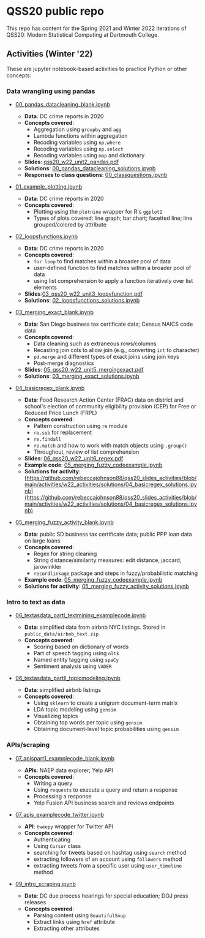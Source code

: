 # QSS20 public repo

This repo has content for the Spring 2021 and Winter 2022 iterations of QSS20: Modern Statistical Computing at Dartmouth College.

## Activities (Winter '22)

These are jupyter notebook-based activities to practice Python or other concepts:

### Data wrangling using pandas

- [00_pandas_datacleaning_blank.ipynb](https://github.com/rebeccajohnson88/qss20_slides_activities/blob/main/activities/w22_activities/00_pandas_datacleaning_blank.ipynb)
  - **Data**: DC crime reports in 2020
  - **Concepts covered**:
    - Aggregation using `groupby` and `agg`
    - Lambda functions within aggregation
    - Recoding variables using `np.where`
    - Recoding variables using `np.select`
    - Recoding variables using `map` and dictionary
  - **Slides**: [qss20_w22_unit2_pandas.pdf](https://github.com/rebeccajohnson88/qss20_slides_activities/blob/main/slides/w22_slides/qss20_w22_unit2_pandas.pdf)
  - **Solutions**: [00_pandas_datacleaning_solutions.ipynb](https://github.com/rebeccajohnson88/qss20_slides_activities/blob/main/activities/w22_activities/solutions/00_pandas_datacleaning_solutions.ipynb)
  - **Responses to class questions**: [00_classquestions.ipynb](https://github.com/rebeccajohnson88/qss20_slides_activities/blob/main/activities/w22_activities/00_classquestions.ipynb)

- [01_example_plotting.ipynb](https://github.com/rebeccajohnson88/qss20_slides_activities/blob/main/activities/w22_activities/01_example_plotting.ipynb)
  - **Data**: DC crime reports in 2020
  - **Concepts covered**:
    - Plotting using the `plotnine` wrapper for R's `ggplot2`
    - Types of plots covered: line graph; bar chart; facetted line; line grouped/colored by attribute


- [02_loopsfunctions.ipynb](https://github.com/rebeccajohnson88/qss20_slides_activities/blob/main/activities/w22_activities/02_loopsfunctions.ipynb)
  - **Data**: DC crime reports in 2020
  - **Concepts covered**:
    - `for loop` to find matches within a broader pool of data
    - user-defined function to find matches within a broader pool of data
    - using list comprehension to apply a function iteratively over list elements 
   -  **Slides**:[03_qss20_w22_unit3_loopvfunction.pdf](https://github.com/rebeccajohnson88/qss20_slides_activities/blob/main/slides/w22_slides/03_qss20_w22_unit3_loopvfunction.pdf)
   -  **Solutions**: [02_loopsfunctions_solutions.ipynb](https://github.com/rebeccajohnson88/qss20_slides_activities/blob/main/activities/w22_activities/solutions/02_loopsfunctions_solutions.ipynb)


- [03_merging_exact_blank.ipynb](https://github.com/rebeccajohnson88/qss20_slides_activities/blob/main/activities/w22_activities/03_merging_exact_blank.ipynb)
  - **Data**: San Diego business tax certificate data; Census NAICS code data
  - **Concepts covered**:
    - Data cleaning such as extraneous rows/columns
    - Recasting join cols to allow join (e.g., converting `int` to character)
    - `pd.merge` and different types of exact joins using join keys
    - Post-merge diagnostics
   - **Slides**: [05_qss20_w22_unit5_mergingexact.pdf](https://github.com/rebeccajohnson88/qss20_slides_activities/blob/main/slides/w22_slides/05_qss20_w22_unit5_mergingexact.pdf)
   - **Solutions**: [03_merging_exact_solutions.ipynb](https://github.com/rebeccajohnson88/qss20_slides_activities/blob/main/activities/w22_activities/solutions/03_merging_exact_solutions.ipynb)


- [04_basicregex_blank.ipynb](https://github.com/rebeccajohnson88/qss20_slides_activities/blob/main/activities/w22_activities/04_basicregex_blank.ipynb)
   - **Data**: Food Research Action Center (FRAC) data on district and school's election of community eligibility provision (CEP) for Free or Reduced Price Lunch (FRPL)
   - **Concepts covered**: 
     - Pattern construction using `re` module
     - `re.sub` for replacement
     - `re.findall` 
     - `re.match` and how to work with match objects using `.group()`
     - Throughout, review of list comprehension 
    - **Slides**: [06_qss20_w22_unit6_regex.pdf](https://github.com/rebeccajohnson88/qss20_slides_activities/blob/main/slides/w22_slides/06_qss20_w22_unit6_regex.pdf)
    - **Example code**: [05_merging_fuzzy_codeexample.ipynb](https://github.com/rebeccajohnson88/qss20_slides_activities/blob/main/activities/w22_activities/solutions/05_merging_fuzzy_codeexample.ipynb)
  - **Solutions for activity**: [https://github.com/rebeccajohnson88/qss20_slides_activities/blob/main/activities/w22_activities/solutions/04_basicregex_solutions.ipynb](https://github.com/rebeccajohnson88/qss20_slides_activities/blob/main/activities/w22_activities/solutions/04_basicregex_solutions.ipynb)

- [05_merging_fuzzy_activity_blank.ipynb](https://github.com/rebeccajohnson88/qss20_slides_activities/blob/main/activities/w22_activities/05_merging_fuzzy_activity_blank.ipynb)
  - **Data**: public SD business tax certificate data; public PPP loan data on large loans
  - **Concepts covered**:
    - Regex for string cleaning
    - String distance/similarity measures: edit distance, jaccard, jarowinkler
    - `recordlinkage` package and steps in fuzzy/probabilistic matching
  - **Example code**: [05_merging_fuzzy_codeexample.ipynb](https://github.com/rebeccajohnson88/qss20_slides_activities/blob/main/activities/w22_activities/solutions/05_merging_fuzzy_codeexample.ipynb)
  - **Solutions for activity**: [05_merging_fuzzy_activity_solutions.ipynb](https://github.com/rebeccajohnson88/qss20_slides_activities/blob/main/activities/w22_activities/solutions/05_merging_fuzzy_activity_solutions.ipynb)

### Intro to text as data

- [06_textasdata_partI_textmining_examplecode.ipynb](https://github.com/rebeccajohnson88/qss20_slides_activities/blob/main/activities/w22_activities/solutions/06_textasdata_partI_textmining_examplecode.ipynb)

  - **Data**: simplified data from airbnb NYC listings. Stored in `public_data/airbnb_text.zip`
  - **Concepts covered**:
    - Scoring based on dictionary of words
    - Part of speech tagging using `nltk`
    - Named entity tagging using `spaCy`
    - Sentiment analysis using `VADER`

- [06_textasdata_partII_topicmodeling.ipynb](https://github.com/rebeccajohnson88/qss20_slides_activities/blob/main/activities/w22_activities/06_textasdata_partII_topicmodeling.ipynb)
  - **Data**: simplified airbnb listings
  - **Concepts covered**:
    - Using `sklearn` to create a unigram document-term matrix
    - LDA topic modeling using `gensim`
    - Visualizing topics 
    - Obtaining top words per topic using `gensim`
    - Obtaining document-level topic probabilities using `gensim`

### APIs/scraping

- [07_apispart1_examplecode_blank.ipynb](https://github.com/rebeccajohnson88/qss20_slides_activities/blob/main/activities/w22_activities/07_apispart1_examplecode_blank.ipynb)

  - **APIs**: NAEP data explorer; Yelp API
  - **Concepts covered**:
    - Writing a query
    - Using `requests` to execute a query and return a response
    - Processing a response
    - Yelp Fusion API business search and reviews endpoints

- [07_apis_examplecode_twitter.ipynb](https://github.com/rebeccajohnson88/qss20_slides_activities/blob/main/activities/07_apis_examplecode_twitter.ipynb)
  - **API**: `tweepy` wrapper for Twitter API
  - **Concepts covered**:
    - Authenticating
    - Using `Cursor` class
    - searching for tweets based on hashtag using `search` method
    - extracting followers of an account using `followers` method
    - extracting tweets from a specific user using `user_timeline` method

- [09_intro_scraping.ipynb](https://github.com/rebeccajohnson88/qss20_slides_activities/blob/main/activities/09_intro_scraping.ipynb)
  - **Data**: DC due process hearings for special education; DOJ press releases
  - **Concepts covered**:
    - Parsing content using `BeautifulSoup`
    - Extract links using `href` attribute
    - Extracting other attributes

